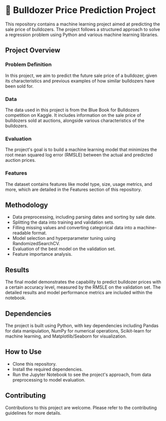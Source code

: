 # 🚜 Bulldozer Price Prediction Project

This repository contains a machine learning project aimed at predicting the sale price of bulldozers. The project follows a structured approach to solve a regression problem using Python and various machine learning libraries.

## Project Overview

### Problem Definition
In this project, we aim to predict the future sale price of a bulldozer, given its characteristics and previous examples of how similar bulldozers have been sold for.

### Data
The data used in this project is from the Blue Book for Bulldozers competition on Kaggle. It includes information on the sale price of bulldozers sold at auctions, alongside various characteristics of the bulldozers.

### Evaluation
The project's goal is to build a machine learning model that minimizes the root mean squared log error (RMSLE) between the actual and predicted auction prices.

### Features
The dataset contains features like model type, size, usage metrics, and more, which are detailed in the Features section of this repository.

## Methodology

- Data preprocessing, including parsing dates and sorting by sale date.
- Splitting the data into training and validation sets.
- Filling missing values and converting categorical data into a machine-readable format.
- Model selection and hyperparameter tuning using RandomizedSearchCV.
- Evaluation of the best model on the validation set.
- Feature importance analysis.

## Results
The final model demonstrates the capability to predict bulldozer prices with a certain accuracy level, measured by the RMSLE on the validation set. The detailed results and model performance metrics are included within the notebook.

## Dependencies
The project is built using Python, with key dependencies including Pandas for data manipulation, NumPy for numerical operations, Scikit-learn for machine learning, and Matplotlib/Seaborn for visualization.

## How to Use
- Clone this repository.
- Install the required dependencies.
- Run the Jupyter Notebook to see the project's approach, from data preprocessing to model evaluation.

## Contributing
Contributions to this project are welcome. Please refer to the contributing guidelines for more details.
